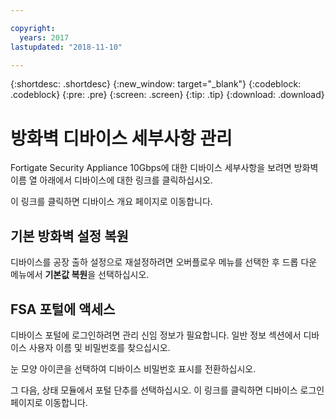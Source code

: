 ```yaml
---

copyright:
  years: 2017
lastupdated: "2018-11-10"

---
```


{:shortdesc: .shortdesc}
{:new_window: target="_blank"}
{:codeblock: .codeblock}
{:pre: .pre}
{:screen: .screen}
{:tip: .tip}
{:download: .download}

# 방화벽 디바이스 세부사항 관리

Fortigate Security Appliance 10Gbps에 대한 디바이스 세부사항을 보려면 방화벽 이름 열 아래에서 디바이스에 대한 링크를 클릭하십시오. 

이 링크를 클릭하면 디바이스 개요 페이지로 이동합니다.

## 기본 방화벽 설정 복원

디바이스를 공장 출하 설정으로 재설정하려면 오버플로우 메뉴를 선택한 후 드롭 다운 메뉴에서 **기본값 복원**을 선택하십시오.

## FSA 포털에 액세스

디바이스 포털에 로그인하려면 관리 신임 정보가 필요합니다. 일반 정보 섹션에서 디바이스 사용자 이름 및 비밀번호를 찾으십시오. 

눈 모양 아이콘을 선택하여 디바이스 비밀번호 표시를 전환하십시오.

그 다음, 상태 모듈에서 포털 단추를 선택하십시오. 이 링크를 클릭하면 디바이스 로그인 페이지로 이동합니다.
